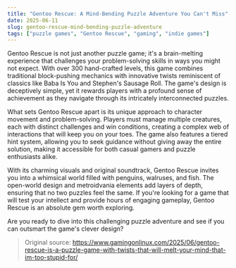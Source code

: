 ```yaml
---
title: "Gentoo Rescue: A Mind-Bending Puzzle Adventure You Can't Miss"
date: 2025-06-11
slug: gentoo-rescue-mind-bending-puzzle-adventure
tags: ["puzzle games", "Gentoo Rescue", "gaming", "indie games"]
---
```


Gentoo Rescue is not just another puzzle game; it's a brain-melting experience that challenges your problem-solving skills in ways you might not expect. With over 300 hand-crafted levels, this game combines traditional block-pushing mechanics with innovative twists reminiscent of classics like Baba Is You and Stephen's Sausage Roll. The game's design is deceptively simple, yet it rewards players with a profound sense of achievement as they navigate through its intricately interconnected puzzles.

What sets Gentoo Rescue apart is its unique approach to character movement and problem-solving. Players must manage multiple creatures, each with distinct challenges and win conditions, creating a complex web of interactions that will keep you on your toes. The game also features a tiered hint system, allowing you to seek guidance without giving away the entire solution, making it accessible for both casual gamers and puzzle enthusiasts alike.

With its charming visuals and original soundtrack, Gentoo Rescue invites you into a whimsical world filled with penguins, walruses, and fish. The open-world design and metroidvania elements add layers of depth, ensuring that no two puzzles feel the same. If you're looking for a game that will test your intellect and provide hours of engaging gameplay, Gentoo Rescue is an absolute gem worth exploring.

Are you ready to dive into this challenging puzzle adventure and see if you can outsmart the game's clever design?

> Original source: https://www.gamingonlinux.com/2025/06/gentoo-rescue-is-a-puzzle-game-with-twists-that-will-melt-your-mind-that-im-too-stupid-for/